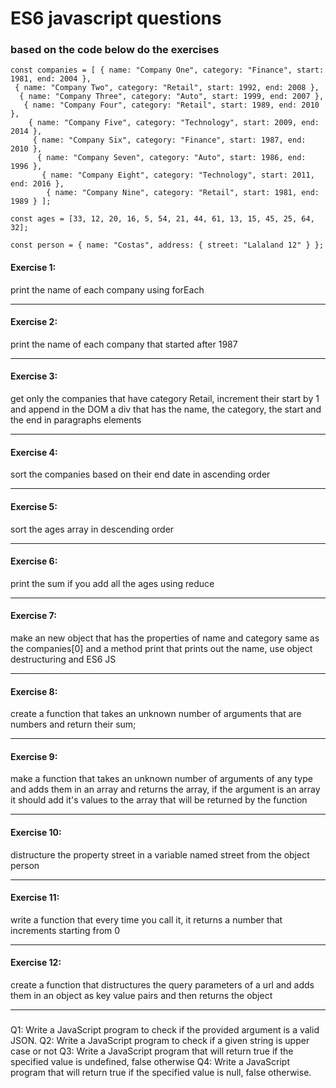 <h1>ES6 javascript questions</h1>

<h3>based on the code below do the exercises</h3>

```
const companies = [ { name: "Company One", category: "Finance", start: 1981, end: 2004 },
 { name: "Company Two", category: "Retail", start: 1992, end: 2008 },
  { name: "Company Three", category: "Auto", start: 1999, end: 2007 },
   { name: "Company Four", category: "Retail", start: 1989, end: 2010 },
    { name: "Company Five", category: "Technology", start: 2009, end: 2014 },
     { name: "Company Six", category: "Finance", start: 1987, end: 2010 },
      { name: "Company Seven", category: "Auto", start: 1986, end: 1996 },
       { name: "Company Eight", category: "Technology", start: 2011, end: 2016 },
        { name: "Company Nine", category: "Retail", start: 1981, end: 1989 } ];

const ages = [33, 12, 20, 16, 5, 54, 21, 44, 61, 13, 15, 45, 25, 64, 32];

const person = { name: "Costas", address: { street: "Lalaland 12" } };
```

<h4>Exercise 1:</h4>
print the name of each company using forEach
<img sre="ex1.png">
<hr>
<h4>Exercise 2:</h4>
print the name of each company that started after 1987
<img sre="ex2.png">
<hr>
<h4>Exercise 3:</h4>
get only the companies that have category Retail, increment their start by 1 and append in the DOM a div that has the name, the category, the start and the end in paragraphs elements

<hr>
<h4>Exercise 4:</h4>
sort the companies based on their end date in ascending order
<img sre="ex4.png">
<hr>
<h4>Exercise 5:</h4>
sort the ages array in descending order
<img sre="ex5.png">
<hr>
<h4>Exercise 6:</h4>
print the sum if you add all the ages using reduce
<img sre="ex6.png">
<hr>
<h4>Exercise 7:</h4>
make an new object that has the properties of name and category same as the companies[0] and a method print that prints out the name, use object destructuring and ES6 JS
<img sre="ex7.png">
<hr>
<h4>Exercise 8:</h4>
create a function that takes an unknown number of arguments that are numbers and return their sum;
<img sre="ex8.png">
<hr>
<h4>Exercise 9:</h4>
make a function that takes an unknown number of arguments of any type and adds them in an array and returns the array, if the argument is an array it should add it's values to the array that will be returned by the function
<img sre="ex9.png">
<hr>
<h4>Exercise 10:</h4>
distructure the property street in a variable named street from the object person
<img sre="ex10.png">
<hr>
<h4>Exercise 11:</h4>
write a function that every time you call it, it returns a number that increments starting from 0
<img sre="ex11.png">
<hr>
<h4>Exercise 12:</h4>
create a function that distructures the query parameters of a url and adds them in an object as key value pairs and then returns the object
<img sre="ex12.png">
<hr>


<h3></h3>
Q1: Write a JavaScript program to check if the provided argument is a valid JSON.
Q2: Write a JavaScript program to check if a given string is upper case or not
Q3: Write a JavaScript program that will return true if the specified value is undefined, false otherwise
Q4: Write a JavaScript program that will return true if the specified value is null, false otherwise.